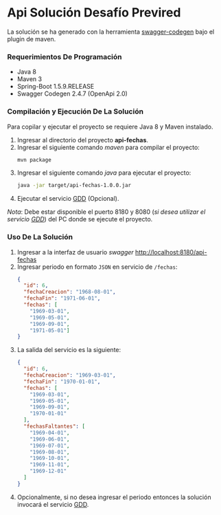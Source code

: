 # Api Solución Desafío Previred
La solución se ha generado con la herramienta [swagger-codegen](https://github.com/swagger-api/swagger-codegen) bajo el plugin de maven.

### Requerimientos De Programación
- Java 8
- Maven 3
- Spring-Boot 1.5.9.RELEASE
- Swagger Codegen 2.4.7 (OpenApi 2.0)

### Compilación y Ejecución De La Solución
Para copilar y ejecutar el proyecto se requiere Java 8 y Maven instalado. 
1. Ingresar al directorio del proyecto **api-fechas**.
2. Ingresar el siguiente comando *maven* para compilar el proyecto:
   ```bash
   mvn package
   ```
3. Ingresar el siguiente comando *java* para ejecutar el proyecto:
   ```bash
   java -jar target/api-fechas-1.0.0.jar
   ```
4. Ejecutar el servicio [GDD](https://github.com/previred/Generador_Datos_Desafio_Uno) (Opcional).

*Nota*: Debe estar disponible el puerto 8180 y 8080 (*si desea utilizar el servicio [GDD](https://github.com/previred/Generador_Datos_Desafio_Uno)*) del PC donde se ejecute el proyecto.

### Uso De La Solución

1. Ingresar a la interfaz de usuario *swagger* [http://localhost:8180/api-fechas](http://localhost:8180/api-fechas)
2. Ingresar periodo en formato `JSON` en servicio de `/fechas`:
    ```json
    {
      "id": 6,
      "fechaCreacion": "1968-08-01",
      "fechaFin": "1971-06-01",
      "fechas": [
        "1969-03-01",
        "1969-05-01",
        "1969-09-01",
        "1971-05-01"]
    }
    ```
3. La salida del servicio es la siguiente:
    ```json
    {
      "id": 6,
      "fechaCreacion": "1969-03-01",
      "fechaFin": "1970-01-01",
      "fechas": [
        "1969-03-01",
        "1969-05-01",
        "1969-09-01",
        "1970-01-01"
      ],
      "fechasFaltantes": [
        "1969-04-01",
        "1969-06-01",
        "1969-07-01",
        "1969-08-01",
        "1969-10-01",
        "1969-11-01",
        "1969-12-01"
      ]
    }
    ```
4. Opcionalmente, si no desea ingresar el periodo entonces la solución invocará el servicio [GDD](https://github.com/previred/Generador_Datos_Desafio_Uno).
